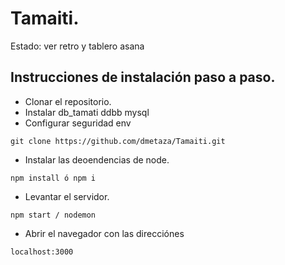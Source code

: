 # Tamaiti.
Estado: ver retro y tablero asana

## Instrucciones de instalación paso a paso.

- Clonar el repositorio.
- Instalar db_tamati ddbb mysql
- Configurar seguridad env

```
git clone https://github.com/dmetaza/Tamaiti.git
```

- Instalar las deoendencias de node.

```
npm install ó npm i
```

- Levantar el servidor.

```
npm start / nodemon
```

- Abrir el navegador con las direcciónes

```
localhost:3000
```
